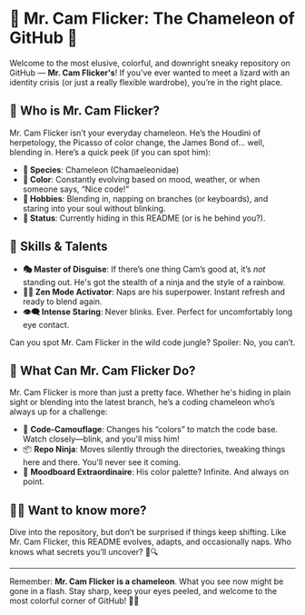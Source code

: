 # 🦎 Mr. Cam Flicker: The Chameleon of GitHub 🌈

Welcome to the most elusive, colorful, and downright sneaky repository on GitHub — **Mr. Cam Flicker's**! If you've ever wanted to meet a lizard with an identity crisis (or just a really flexible wardrobe), you’re in the right place. 

## 🦖 Who is Mr. Cam Flicker?

Mr. Cam Flicker isn’t your everyday chameleon. He’s the Houdini of herpetology, the Picasso of color change, the James Bond of... well, blending in. Here’s a quick peek (if you can spot him):

- **🧬 Species**: Chameleon (Chamaeleonidae) 
- **🎨 Color**: Constantly evolving based on mood, weather, or when someone says, “Nice code!”
- **🛌 Hobbies**: Blending in, napping on branches (or keyboards), and staring into your soul without blinking. 
- **👀 Status**: Currently hiding in this README (or is he behind you?).

## 🎩 Skills & Talents

- **🎭 Master of Disguise**: If there’s one thing Cam’s good at, it’s *not* standing out. He's got the stealth of a ninja and the style of a rainbow.
- **🧘‍♂️ Zen Mode Activator**: Naps are his superpower. Instant refresh and ready to blend again.
- **👁️‍🗨️ Intense Staring**: Never blinks. Ever. Perfect for uncomfortably long eye contact.

Can you spot Mr. Cam Flicker in the wild code jungle? Spoiler: No, you can’t. 

## 🤔 What Can Mr. Cam Flicker Do?

Mr. Cam Flicker is more than just a pretty face. Whether he's hiding in plain sight or blending into the latest branch, he’s a coding chameleon who’s always up for a challenge:

- 🌳 **Code-Camouflage**: Changes his “colors” to match the code base. Watch closely—blink, and you'll miss him!
- 📦 **Repo Ninja**: Moves silently through the directories, tweaking things here and there. You’ll never see it coming.
- 🎨 **Moodboard Extraordinaire**: His color palette? Infinite. And always on point.

## 🕵️‍♂️ Want to know more?

Dive into the repository, but don’t be surprised if things keep shifting. Like Mr. Cam Flicker, this README evolves, adapts, and occasionally naps. Who knows what secrets you’ll uncover? 👀🔍

---

Remember: **Mr. Cam Flicker is a chameleon**. What you see now might be gone in a flash. Stay sharp, keep your eyes peeled, and welcome to the most colorful corner of GitHub! 🦎✨
